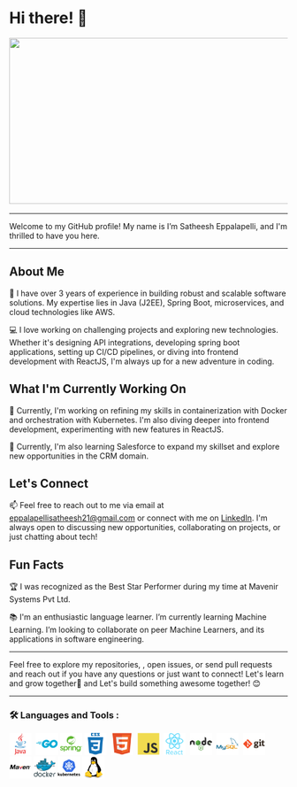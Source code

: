 # Hi there! 👋

<div align="center">
  <img src="https://media.giphy.com/media/dWesBcTLavkZuG35MI/giphy.gif" width="600" height="300"/>
</div>

---

Welcome to my GitHub profile! My name is I’m Satheesh Eppalapelli, and I'm thrilled to have you here.

---

## About Me

🚀 I have over 3 years of experience in building robust and scalable software solutions. My expertise lies in Java (J2EE), Spring Boot, microservices, and cloud technologies like AWS.

💻 I love working on challenging projects and exploring new technologies. Whether it's designing API integrations, developing spring boot applications, setting up CI/CD pipelines, or diving into frontend development with ReactJS, I'm always up for a new adventure in coding.

## What I'm Currently Working On

🔧 Currently, I'm working on refining my skills in containerization with Docker and orchestration with Kubernetes. I'm also diving deeper into frontend development, experimenting with new features in ReactJS.

🌱 Currently, I'm also learning Salesforce to expand my skillset and explore new opportunities in the CRM domain.

## Let's Connect

📫 Feel free to reach out to me via email at eppalapellisatheesh21@gmail.com or connect with me on [LinkedIn](https://www.linkedin.com/in/satheesheppalapelli). I'm always open to discussing new opportunities, collaborating on projects, or just chatting about tech!

## Fun Facts

🏆 I was recognized as the Best Star Performer during my time at Mavenir Systems Pvt Ltd.

📚 I'm an enthusiastic language learner. I’m currently learning Machine Learning. I’m looking to collaborate on peer Machine Learners, and its applications in software engineering.

---

Feel free to explore my repositories, , open issues, or send pull requests and reach out if you have any questions or just want to connect! Let's learn and grow together🌱 and Let's build something awesome together! 😊

---

### :hammer_and_wrench: Languages and Tools :
<div>
  <img src="https://github.com/devicons/devicon/blob/master/icons/java/java-original-wordmark.svg" title="Java" alt="Java" width="40" height="40"/>&nbsp;
  <img src="https://github.com/devicons/devicon/blob/master/icons/go/go-original-wordmark.svg" title="GoLang" **alt="GoLang" width="40" height="40"/>
  <img src="https://github.com/devicons/devicon/blob/master/icons/spring/spring-original-wordmark.svg" title="Springboot" **alt="Springboot" width="40" height="40"/>
  <img src="https://github.com/devicons/devicon/blob/master/icons/css3/css3-plain-wordmark.svg"  title="CSS3" alt="CSS" width="40" height="40"/>&nbsp;
  <img src="https://github.com/devicons/devicon/blob/master/icons/html5/html5-original.svg" title="HTML5" alt="HTML" width="40" height="40"/>&nbsp;
  <img src="https://github.com/devicons/devicon/blob/master/icons/javascript/javascript-original.svg" title="JavaScript" alt="JavaScript" width="40" height="40"/>&nbsp;
  <img src="https://github.com/devicons/devicon/blob/master/icons/react/react-original-wordmark.svg" title="React" alt="React" width="40" height="40"/>&nbsp;
  <img src="https://github.com/devicons/devicon/blob/master/icons/nodejs/nodejs-original-wordmark.svg" title="NodeJS" alt="NodeJS" width="40" height="40"/>&nbsp;
  <img src="https://github.com/devicons/devicon/blob/master/icons/mysql/mysql-original-wordmark.svg" title="MySQL"  alt="MySQL" width="40" height="40"/>&nbsp;
  <img src="https://github.com/devicons/devicon/blob/master/icons/git/git-original-wordmark.svg" title="Git" **alt="Git" width="40" height="40"/>
  <img src="https://github.com/devicons/devicon/blob/master/icons/maven/maven-original-wordmark.svg" title="Maven" **alt="Maven" width="40" height="40"/>
  <img src="https://github.com/devicons/devicon/blob/master/icons/docker/docker-original-wordmark.svg" title="Docker" **alt="Docker" width="40" height="40"/>
  <img src="https://github.com/devicons/devicon/blob/master/icons/kubernetes/kubernetes-original-wordmark.svg" title="Kubernetes" **alt="Kubernetes" width="40" height="40"/>
  <img src="https://github.com/devicons/devicon/blob/master/icons/linux/linux-original.svg" title="Linux" **alt="Linux" width="40" height="40"/>
</div>
